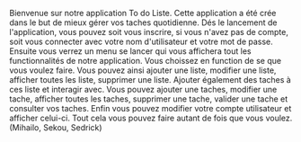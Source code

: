 Bienvenue sur notre application To do Liste.
Cette application a été crée dans le but de mieux gérer vos taches quotidienne.
Dés le lancement de l'application, vous pouvez soit vous inscrire, si vous n'avez pas de compte, soit vous connecter avec votre nom d'utilisateur et votre mot de passe.
Ensuite vous verrez un menu se lancer qui vous affichera tout les functionnalités de notre application.
Vous choissez en function de se que vous voulez faire.
Vous pouvez ainsi ajouter une liste, modifier une liste, afficher toutes les liste, supprimer une liste.
Ajouter également des taches à ces liste et interagir avec. Vous pouvez ajouter une taches, modifier une tache, afficher toutes les taches, supprimer une tache, valider une tache et consulter vos taches.
Enfin vous pouvez modifier votre compte utilisateur et afficher celui-ci.
Tout cela vous pouvez faire autant de fois que vous voulez.
(Mihailo, Sekou, Sedrick)
